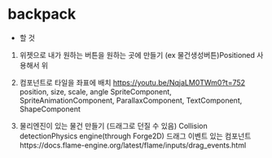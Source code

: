 # backpack


- 할 것

1. 위젯으로 내가 원하는 버튼을 원하는 곳에 만들기 (ex 물건생성버튼)Positioned 사용해서 위

2. 컴포넌트로 타일을 좌표에 배치
https://youtu.be/NqjaLM0TWm0?t=752 
position, size, scale, angle SpriteComponent, SpriteAnimationComponent, ParallaxComponent, TextComponent, ShapeComponent

3. 물리엔진이 있는 물건 만들기 (드래그로 던질 수 있음)
Collision detectionPhysics engine(through Forge2D)
드래그 이벤트 있는 컴포넌트https://docs.flame-engine.org/latest/flame/inputs/drag_events.html